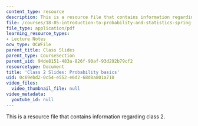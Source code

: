 ```yaml
---
content_type: resource
description: This is a resource file that contains information regarding class 2.
file: /courses/18-05-introduction-to-probability-and-statistics-spring-2014/0c69ebd20c54e552e6d268d8a801a710_MIT18_05S14_class2_slides.pdf
file_type: application/pdf
learning_resource_types:
- Lecture Notes
ocw_type: OCWFile
parent_title: Class Slides
parent_type: CourseSection
parent_uid: 94de8151-483a-826f-90af-93d292b79cf2
resourcetype: Document
title: 'Class 2 Slides: Probability basics'
uid: 0c69ebd2-0c54-e552-e6d2-68d8a801a710
video_files:
  video_thumbnail_file: null
video_metadata:
  youtube_id: null
---
```

This is a resource file that contains information regarding class 2.

